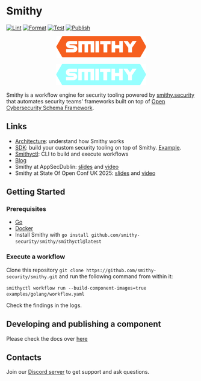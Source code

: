 # Smithy

[![Lint](https://github.com/smithy-security/smithy/actions/workflows/lint.yml/badge.svg)](https://github.com/smithy-security/smithy/actions/workflows/lint.yml)
[![Format](https://github.com/smithy-security/smithy/actions/workflows/format.yml/badge.svg)](https://github.com/smithy-security/smithy/actions/workflows/format.yml)
[![Test](https://github.com/smithy-security/smithy/actions/workflows/test.yml/badge.svg)](https://github.com/smithy-security/smithy/actions/workflows/test.yml)
[![Publish](https://github.com/smithy-security/smithy/actions/workflows/publish.yml/badge.svg)](https://github.com/smithy-security/smithy/actions/workflows/publish.yml)

<p align="center">
  <img alt="smithy-logo-dark-mode" src="assets/smithy-logo-light.svg#gh-dark-mode-only"/>
</p>
<p align="center">
  <img alt="smithy-logo-light-mode" src="assets/smithy-logo-dark.svg#gh-light-mode-only"/>
</p>

Smithy is a workflow engine for security tooling powered by [smithy.security](https://smithy.security/)
that automates security teams' frameworks built on top of [Open Cybersecurity Schema Framework](https://github.com/ocsf).

## Links

* [Architecture](./docs/architecture/README.md): understand how Smithy works
* [SDK](./sdk): build your custom security tooling on top of Smithy. [Example](https://github.com/smithy-security/smithy/pull/749).
* [Smithyctl](./smithyctl): CLI to build and execute workflows
* [Blog](https://smithy.security/blog/)
* Smithy at AppSecDublin: [slides](docs/presentations/Global_AppSecDublin_Presentation.pdf) and [video](https://www.youtube.com/watch?app=desktop\&list=PLpr-xdpM8wG8479ud_l4W93WU5MP2bg78\&v=i9j7n0WDBO0\&feature=youtu.be)
* Smithy at State Of Open Conf UK 2025: [slides](docs/presentations/SOOCon25.pdf) and [video](https://www.youtube.com/watch?v=SZR_Ll9dYWA)

## Getting Started

### Prerequisites

* [Go](https://go.dev/doc/install)
* [Docker](https://docs.docker.com/engine/install/)
* Install Smithy with `go install github.com/smithy-security/smithy/smithyctl@latest`

### Execute a workflow

Clone this repository `git clone https://github.com/smithy-security/smithy.git` and run the
following command from within it:

```shell
smithyctl workflow run --build-component-images=true examples/golang/workflow.yaml
```

Check the findings in the logs.

## Developing and publishing a component

Please check the docs over [here](./docs/developing-components/README.md)

## Contacts

Join our [Discord server](https://discord.gg/kuNnnVq9) to get support and ask questions.
